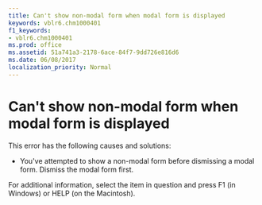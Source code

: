 ```yaml
---
title: Can't show non-modal form when modal form is displayed
keywords: vblr6.chm1000401
f1_keywords:
- vblr6.chm1000401
ms.prod: office
ms.assetid: 51a741a3-2178-6ace-84f7-9dd726e816d6
ms.date: 06/08/2017
localization_priority: Normal
---
```



# Can't show non-modal form when modal form is displayed

This error has the following causes and solutions:



- You've attempted to show a non-modal form before dismissing a modal form. Dismiss the modal form first.
    

For additional information, select the item in question and press F1 (in Windows) or HELP (on the Macintosh).

